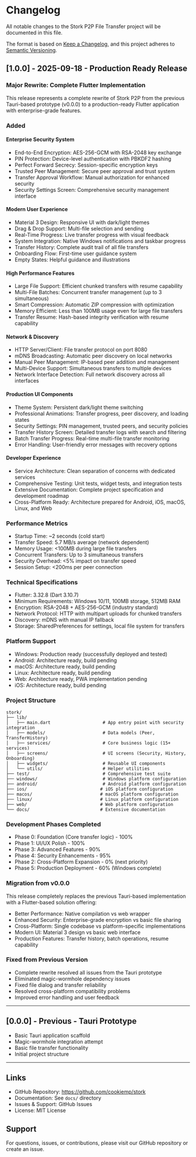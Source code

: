 # Changelog

All notable changes to the Stork P2P File Transfer project will be documented in this file.

The format is based on [Keep a Changelog](https://keepachangelog.com/en/1.0.0/),
and this project adheres to [Semantic Versioning](https://semver.org/spec/v2.0.0.html).

## [1.0.0] - 2025-09-18 - Production Ready Release

### Major Rewrite: Complete Flutter Implementation

This release represents a complete rewrite of Stork P2P from the previous Tauri-based prototype (v0.0.0) to a production-ready Flutter application with enterprise-grade features.

### Added

#### Enterprise Security System
- End-to-End Encryption: AES-256-GCM with RSA-2048 key exchange
- PIN Protection: Device-level authentication with PBKDF2 hashing
- Perfect Forward Secrecy: Session-specific encryption keys
- Trusted Peer Management: Secure peer approval and trust system
- Transfer Approval Workflow: Manual authorization for enhanced security
- Security Settings Screen: Comprehensive security management interface

#### Modern User Experience
- Material 3 Design: Responsive UI with dark/light themes
- Drag & Drop Support: Multi-file selection and sending
- Real-Time Progress: Live transfer progress with visual feedback
- System Integration: Native Windows notifications and taskbar progress
- Transfer History: Complete audit trail of all file transfers
- Onboarding Flow: First-time user guidance system
- Empty States: Helpful guidance and illustrations

#### High Performance Features
- Large File Support: Efficient chunked transfers with resume capability
- Multi-File Batches: Concurrent transfer management (up to 3 simultaneous)
- Smart Compression: Automatic ZIP compression with optimization
- Memory Efficient: Less than 100MB usage even for large file transfers
- Transfer Resume: Hash-based integrity verification with resume capability

#### Network & Discovery
- HTTP Server/Client: File transfer protocol on port 8080
- mDNS Broadcasting: Automatic peer discovery on local networks
- Manual Peer Management: IP-based peer addition and management
- Multi-Device Support: Simultaneous transfers to multiple devices
- Network Interface Detection: Full network discovery across all interfaces

#### Production UI Components
- Theme System: Persistent dark/light theme switching
- Professional Animations: Transfer progress, peer discovery, and loading states
- Security Settings: PIN management, trusted peers, and security policies
- Transfer History Screen: Detailed transfer logs with search and filtering
- Batch Transfer Progress: Real-time multi-file transfer monitoring
- Error Handling: User-friendly error messages with recovery options

#### Developer Experience
- Service Architecture: Clean separation of concerns with dedicated services
- Comprehensive Testing: Unit tests, widget tests, and integration tests
- Extensive Documentation: Complete project specification and development roadmap
- Cross-Platform Ready: Architecture prepared for Android, iOS, macOS, Linux, and Web

### Performance Metrics
- Startup Time: ~2 seconds (cold start)
- Transfer Speed: 5.7 MB/s average (network dependent)
- Memory Usage: <100MB during large file transfers
- Concurrent Transfers: Up to 3 simultaneous transfers
- Security Overhead: <5% impact on transfer speed
- Session Setup: <200ms per peer connection

### Technical Specifications
- Flutter: 3.32.8 (Dart 3.10.7)
- Minimum Requirements: Windows 10/11, 100MB storage, 512MB RAM
- Encryption: RSA-2048 + AES-256-GCM (industry standard)
- Network Protocol: HTTP with multipart uploads for chunked transfers
- Discovery: mDNS with manual IP fallback
- Storage: SharedPreferences for settings, local file system for transfers

### Platform Support
- Windows: Production ready (successfully deployed and tested)
- Android: Architecture ready, build pending
- macOS: Architecture ready, build pending  
- Linux: Architecture ready, build pending
- Web: Architecture ready, PWA implementation pending
- iOS: Architecture ready, build pending

### Project Structure
```
stork/
├── lib/
│   ├── main.dart                    # App entry point with security integration
│   ├── models/                      # Data models (Peer, TransferHistory)
│   ├── services/                    # Core business logic (15+ services)
│   ├── screens/                     # UI screens (Security, History, Onboarding)
│   ├── widgets/                     # Reusable UI components
│   └── utils/                       # Helper utilities
├── test/                            # Comprehensive test suite
├── windows/                         # Windows platform configuration
├── android/                         # Android platform configuration  
├── ios/                            # iOS platform configuration
├── macos/                          # macOS platform configuration
├── linux/                          # Linux platform configuration
├── web/                            # Web platform configuration
└── docs/                           # Extensive documentation
```

### Development Phases Completed
- Phase 0: Foundation (Core transfer logic) - 100%
- Phase 1: UI/UX Polish - 100%
- Phase 3: Advanced Features - 90%
- Phase 4: Security Enhancements - 95%
- Phase 2: Cross-Platform Expansion - 0% (next priority)
- Phase 5: Production Deployment - 60% (Windows complete)

### Migration from v0.0.0
This release completely replaces the previous Tauri-based implementation with a Flutter-based solution offering:
- Better Performance: Native compilation vs web wrapper
- Enhanced Security: Enterprise-grade encryption vs basic file sharing
- Cross-Platform: Single codebase vs platform-specific implementations
- Modern UI: Material 3 design vs basic web interface
- Production Features: Transfer history, batch operations, resume capability

### Fixed from Previous Version
- Complete rewrite resolved all issues from the Tauri prototype
- Eliminated magic-wormhole dependency issues
- Fixed file dialog and transfer reliability
- Resolved cross-platform compatibility problems
- Improved error handling and user feedback

---

## [0.0.0] - Previous - Tauri Prototype
- Basic Tauri application scaffold
- Magic-wormhole integration attempt
- Basic file transfer functionality
- Initial project structure

---

## Links
- GitHub Repository: https://github.com/cookiemp/stork
- Documentation: See `docs/` directory
- Issues & Support: GitHub Issues
- License: MIT License

## Support
For questions, issues, or contributions, please visit our GitHub repository or create an issue.
